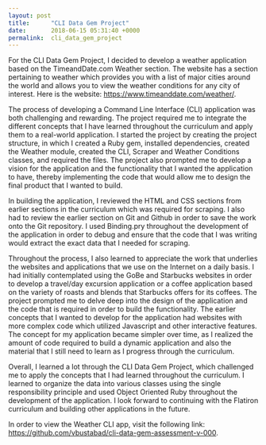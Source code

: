 ```yaml
---
layout: post
title:      "CLI Data Gem Project"
date:       2018-06-15 05:31:40 +0000
permalink:  cli_data_gem_project
---
```



For the CLI Data Gem Project, I decided to develop a weather application based on the TimeandDate.com Weather section. The website has a section pertaining to weather which provides you with a list of major cities around the world and allows you to view the weather conditions for any city of interest. Here is the website: https://www.timeanddate.com/weather/. 

The process of developing a Command Line Interface (CLI) application was both challenging and rewarding. The project required me to integrate the different concepts that I have learned throughout the curriculum and apply them to a real-world application. I started the project by creating the project structure, in which I created a Ruby gem, installed dependencies, created the Weather module, created the CLI, Scraper and Weather Conditions classes, and required the files. The project also prompted me to develop a vision for the application and the functionality that I wanted the application to have, thereby implementing the code that would allow me to design the final product that I wanted to build. 

In building the application, I reviewed the HTML and CSS sections from earlier sections in the curriculum which was required for scraping. I also had to review the earlier section on Git and Github in order to save the work onto the Git repository. I used Binding.pry throughout the development of the application in order to debug and ensure that the code that I was writing would extract the exact data that I needed for scraping.

Throughout the process, I also learned to appreciate the work that underlies the websites and applications that we use on the Internet on a daily basis. I had initially contemplated using the GoBe and Starbucks websites in order to develop a travel/day excursion application or a coffee application based on the variety of roasts and blends that Starbucks offers for its coffees. The project prompted me to delve deep into the design of the application and the code that is required in order to build the functionality. The earlier concepts that I wanted to develop for the application had websites with more complex code which utilized Javascript and other interactive features. The concept for my application became simpler over time, as I realized the amount of code required to build a dynamic application and also the material that I still need to learn as I progress through the curriculum. 

Overall, I learned a lot through the CLI Data Gem Project, which challenged me to apply the concepts that I had learned throughout the curriculum. I learned to organize the data into various classes using the single responsibility principle and used Object Oriented Ruby throughout the development of the application. I look forward to continuing with the Flatiron curriculum and building other applications in the future. 

In order to view the Weather CLI app, visit the following link: https://github.com/vbustabad/cli-data-gem-assessment-v-000.
